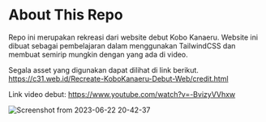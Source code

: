 # About This Repo
Repo ini merupakan rekreasi dari website debut Kobo Kanaeru. Website ini dibuat sebagai pembelajaran dalam menggunakan TailwindCSS dan membuat semirip mungkin dengan yang ada di video.

Segala asset yang digunakan dapat dilihat di link berikut.
https://c31.web.id/Recreate-KoboKanaeru-Debut-Web/credit.html

Link video debut: https://www.youtube.com/watch?v=-BvizyVVhxw

![Screenshot from 2023-06-22 20-42-37](https://github.com/christ31/Recreate-KoboKanaeru-Debut-Web/assets/37174502/35bfe979-f39e-4f75-99d6-e3a20ab9a9e3)

